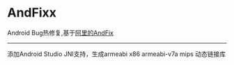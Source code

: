 # AndFixx
Android Bug热修复,基于[阿里的AndFix](https://github.com/alibaba/AndFix)
***
添加Android Studio JNI支持，生成armeabi x86 armeabi-v7a mips 动态链接库

